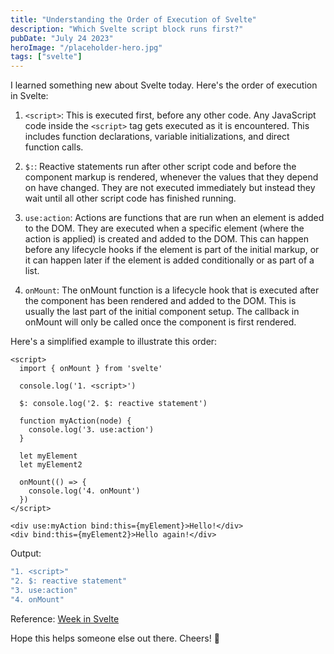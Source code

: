 ```yaml
---
title: "Understanding the Order of Execution of Svelte"
description: "Which Svelte script block runs first?"
pubDate: "July 24 2023"
heroImage: "/placeholder-hero.jpg"
tags: ["svelte"]
---
```


I learned something new about Svelte today.  Here's the order of execution in Svelte:

1. `<script>`: This is executed first, before any other code. Any JavaScript code inside the `<script>` tag gets executed as it is encountered. This includes function declarations, variable initializations, and direct function calls.

2. `$:`: Reactive statements run after other script code and before the component markup is rendered, whenever the values that they depend on have changed. They are not executed immediately but instead they wait until all other script code has finished running.

3. `use:action`: Actions are functions that are run when an element is added to the DOM. They are executed when a specific element (where the action is applied) is created and added to the DOM. This can happen before any lifecycle hooks if the element is part of the initial markup, or it can happen later if the element is added conditionally or as part of a list.


4. `onMount`: The onMount function is a lifecycle hook that is executed after the component has been rendered and added to the DOM. This is usually the last part of the initial component setup. The callback in onMount will only be called once the component is first rendered.

Here's a simplified example to illustrate this order:

```svelte
<script>
  import { onMount } from 'svelte'
  
  console.log('1. <script>')
  
  $: console.log('2. $: reactive statement')
  
  function myAction(node) {
    console.log('3. use:action')
  }
  
  let myElement
  let myElement2
  
  onMount(() => {
    console.log('4. onMount')
  })
</script>

<div use:myAction bind:this={myElement}>Hello!</div>
<div bind:this={myElement2}>Hello again!</div>

```

Output:
```javascript
"1. <script>"
"2. $: reactive statement"
"3. use:action"
"4. onMount"
```

Reference: [Week in Svelte](https://www.youtube.com/watch?v=AG4_3kon3zU)

Hope this helps someone else out there.  Cheers! 🍻